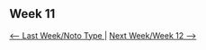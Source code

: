 # 
## Week 11 

<p align="center">

<a href='https://bridieotoole.github.io/codewords/week_10/'> <-- Last Week/Noto Type </a> | <a href='https://bridieotoole.github.io/codewords/week_12/'> Next Week/Week 12 --></a>

</p>
